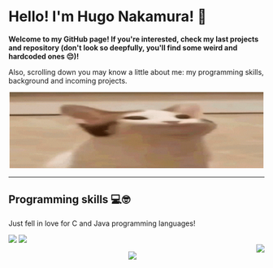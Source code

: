 # Hello! I'm Hugo Nakamura! 🤝

**Welcome to my GitHub page! If you're interested, check my last projects and repository (don't look so deepfully, you'll find some weird and hardcoded ones 😔)!**

Also, scrolling down you may know a little about me: my programming skills, background and incoming projects.

<p align="center">
    <img src="Images/cat.gif" width=500 height=150>
</p>

---

## Programming skills 💻🤓

<div>
    <div align="left">
        <p>Just fell in love for C and Java programming languages!</p>
        <img width=50 src="https://cdn.jsdelivr.net/gh/devicons/devicon@latest/icons/c/c-original.svg" />
        <img width=50 src="https://cdn.jsdelivr.net/gh/devicons/devicon@latest/icons/java/java-original.svg" />
    </div>
    <img align="right" src="https://github-readme-stats.vercel.app/api/top-langs/?username=ikuyorih9&layout=donut-vertical&bg_color=00000000&custom_title=Languages&text_color=ffffff&title_color=ffffff&border_radius=10&hide_border=true&">
</div>

<p align="center">
    <img src="https://github-readme-stats.vercel.app/api?username=ikuyorih9&show_icons=true&bg_color=00000000&border_radius=10&custom_title=General_Stats&text_color=ffffff&title_color=ffffff&hide_border=true&icon_color=ac2bed&ring_color=ac2bed">
</p>